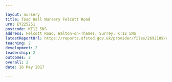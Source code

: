 ```yaml
---

layout: nursery
title: Toad Hall Nursery Felcott Road
urn: EY225251
postcode: KT12 5NS
address: Felcott Road, Walton-on-Thames, Surrey, KT12 5NS
latestReportUrl: https://reports.ofsted.gov.uk/provider/files/2692109/urn/EY225251.pdf
teaching: 2
development: 2
leadership: 2
outcomes: 2
overall: 2
date: 16 May 2017

---
```

